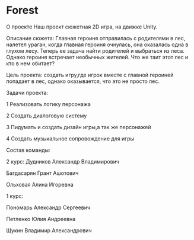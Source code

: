 # Forest
О проекте
Наш проект сюжетная 2D игра, на движке Unity.

Описание сюжета: 
Главная героиня отправилась с родителями в лес, налетел ураган, когда главная героиня очнулась, она оказалась одна в глухом лесу.  Теперь ее задача найти родителей и выбраться из леса. Однако героиня встречает необычных жителей. Что же таит этот лес и кто в нем обитает? 

Цель проекта: создать игру,где игрок вместе с главной героиней попадает в лес, однако оказывается, что это не просто лес.

Задачи проекта:

1 Реализовать логику персонажа

2 Создать диалоговую систему

3 Пидумать и создать дизайн игры,а так же персонажей

4 Создать музыкальное сопровождение для игры

Состав команды:

2 курс:
Дудников Александр Владимирович

Багдасарян Грант Ашотович

Ольховая Алина Игоревна

1 курс:

Пономарь Александр Сергеевич

Петленко Юлия Андреевна

Щукин Владимир Александрович
